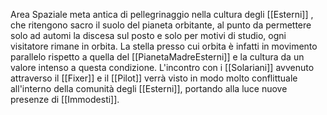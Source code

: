 Area Spaziale meta antica di pellegrinaggio nella cultura degli [[Esterni]] , che ritengono sacro il suolo del pianeta orbitante, al punto da permettere solo ad automi la discesa sul posto e solo per motivi di studio, ogni visitatore rimane in orbita.
La stella presso cui orbita è infatti in movimento parallelo rispetto a quella del [[PianetaMadreEsterni]] e la cultura da un valore intenso a questa condizione.
L'incontro con i [[Solariani]] avvenuto attraverso il [[Fixer]] e il [[Pilot]] verrà visto in modo molto conflittuale all'interno della comunità degli [[Esterni]], portando alla luce nuove presenze di [[Immodesti]].
